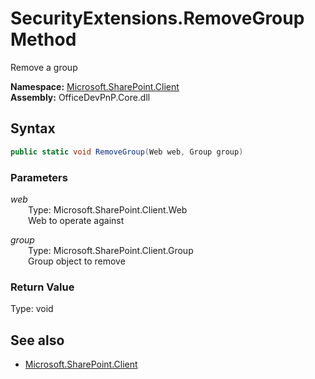 # SecurityExtensions.RemoveGroup Method  
Remove a group  

**Namespace:** [Microsoft.SharePoint.Client](Microsoft.SharePoint.Client.md)  
**Assembly:** OfficeDevPnP.Core.dll  
## Syntax
```C#
public static void RemoveGroup(Web web, Group group)
```
### Parameters
*web*  
&emsp;&emsp;Type: Microsoft.SharePoint.Client.Web  
&emsp;&emsp;Web to operate against  

*group*  
&emsp;&emsp;Type: Microsoft.SharePoint.Client.Group  
&emsp;&emsp;Group object to remove  

### Return Value
Type: void  

## See also
- [Microsoft.SharePoint.Client](Microsoft.SharePoint.Client.md)
